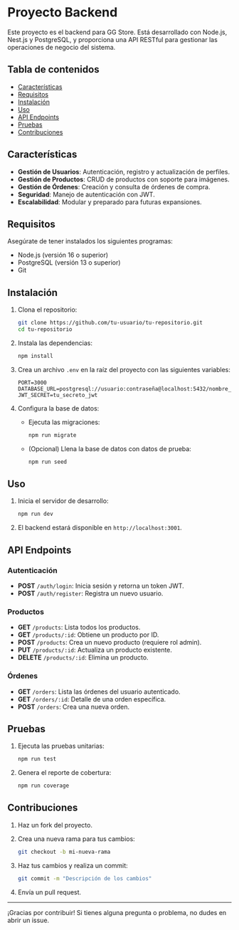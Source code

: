 # Proyecto Backend

Este proyecto es el backend para GG Store. Está desarrollado con Node.js, Nest.js y PostgreSQL, y proporciona una API RESTful para gestionar las operaciones de negocio del sistema.

## Tabla de contenidos

- [Características](#características)
- [Requisitos](#requisitos)
- [Instalación](#instalación)
- [Uso](#uso)
- [API Endpoints](#api-endpoints)
- [Pruebas](#pruebas)
- [Contribuciones](#contribuciones)

## Características

- **Gestión de Usuarios**: Autenticación, registro y actualización de perfiles.
- **Gestión de Productos**: CRUD de productos con soporte para imágenes.
- **Gestión de Órdenes**: Creación y consulta de órdenes de compra.
- **Seguridad**: Manejo de autenticación con JWT.
- **Escalabilidad**: Modular y preparado para futuras expansiones.

## Requisitos

Asegúrate de tener instalados los siguientes programas:

- Node.js (versión 16 o superior)
- PostgreSQL (versión 13 o superior)
- Git

## Instalación

1. Clona el repositorio:

   ```bash
   git clone https://github.com/tu-usuario/tu-repositorio.git
   cd tu-repositorio
   ```

2. Instala las dependencias:

   ```bash
   npm install
   ```

3. Crea un archivo `.env` en la raíz del proyecto con las siguientes variables:

   ```env
   PORT=3000
   DATABASE_URL=postgresql://usuario:contraseña@localhost:5432/nombre_base_datos
   JWT_SECRET=tu_secreto_jwt
   ```

4. Configura la base de datos:

   - Ejecuta las migraciones:

     ```bash
     npm run migrate
     ```

   - (Opcional) Llena la base de datos con datos de prueba:

     ```bash
     npm run seed
     ```

## Uso

1. Inicia el servidor de desarrollo:

   ```bash
   npm run dev
   ```

2. El backend estará disponible en `http://localhost:3001`.



## API Endpoints

### Autenticación

- **POST** `/auth/login`: Inicia sesión y retorna un token JWT.
- **POST** `/auth/register`: Registra un nuevo usuario.

### Productos

- **GET** `/products`: Lista todos los productos.
- **GET** `/products/:id`: Obtiene un producto por ID.
- **POST** `/products`: Crea un nuevo producto (requiere rol admin).
- **PUT** `/products/:id`: Actualiza un producto existente.
- **DELETE** `/products/:id`: Elimina un producto.

### Órdenes

- **GET** `/orders`: Lista las órdenes del usuario autenticado.
- **GET** `/orders/:id`: Detalle de una orden específica.
- **POST** `/orders`: Crea una nueva orden.

## Pruebas

1. Ejecuta las pruebas unitarias:

   ```bash
   npm run test
   ```

2. Genera el reporte de cobertura:

   ```bash
   npm run coverage
   ```

## Contribuciones

1. Haz un fork del proyecto.
2. Crea una nueva rama para tus cambios:

   ```bash
   git checkout -b mi-nueva-rama
   ```

3. Haz tus cambios y realiza un commit:

   ```bash
   git commit -m "Descripción de los cambios"
   ```

4. Envía un pull request.

---

¡Gracias por contribuir! Si tienes alguna pregunta o problema, no dudes en abrir un issue.
